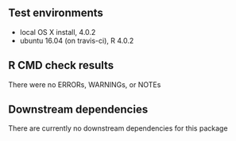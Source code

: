 ## Test environments
* local OS X install, 4.0.2
* ubuntu 16.04 (on travis-ci), R 4.0.2

## R CMD check results
There were no ERRORs, WARNINGs, or NOTEs

## Downstream dependencies
There are currently no downstream dependencies for this package
